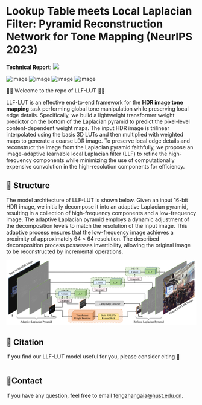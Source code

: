 # Lookup Table meets Local Laplacian Filter: Pyramid Reconstruction Network for Tone Mapping (NeurIPS 2023)

**Technical Report**: <a href=''><img src='https://img.shields.io/badge/paper-PDF-green'></a>

<img width="450" alt="image" src='./asset/0215.gif'> <img width="450" alt="image" src='./asset/1224.gif'>
<img width="450" alt="image" src='./asset/1247.gif'> <img width="450" alt="image" src='./asset/1874.gif'>

🚀🚀 Welcome to the repo of **LLF-LUT** 🚀🚀 

LLF-LUT is an effective end-to-end framework for the **HDR image tone mapping** task performing global tone manipulation while preserving local edge details. Specifically, we build a lightweight transformer weight predictor on the bottom of the Laplacian pyramid to predict the pixel-level content-dependent weight maps. The input HDR image is trilinear interpolated using the basis 3D LUTs and then multiplied with weighted maps to generate a coarse LDR image. To preserve local edge details and reconstruct the image from the Laplacian pyramid faithfully, we propose an image-adaptive learnable local Laplacian filter (LLF) to refine the high-frequency components while minimizing the use of computationally expensive convolution in the high-resolution components for efficiency.

## 🌟 Structure

The model architecture of LLF-LUT is shown below. Given an input 16-bit HDR image, we initially decompose it into an adaptive Laplacian pyramid, resulting in a collection of high-frequency components and a low-frequency image. The adaptive Laplacian pyramid employs a dynamic adjustment of the decomposition levels to match the resolution of the input image. This adaptive process ensures that the low-frequency image achieves a proximity of approximately 64 × 64 resolution. The described decomposition process possesses invertibility, allowing the original image to be reconstructed by incremental operations.

<img width="900" alt="image" src='./asset/framework.png'>

## :book: Citation
If you find our LLF-LUT model useful for you, please consider citing :mega:
```bibtex
```

## :email:Contact
If you have any question, feel free to email fengzhangaia@hust.edu.cn.
